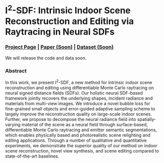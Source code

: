 # I<sup>2</sup>-SDF: Intrinsic Indoor Scene Reconstruction and Editing via Raytracing in Neural SDFs
### [Project Page](https://jingsenzhu.github.io/invrend/) | [Paper (Soon)](#) | [Dataset (Soon)](#)

We will release the code and data soon.

### Abstract

In this work, we present I<sup>2</sup>​-SDF, a new method for intrinsic indoor scene reconstruction and editing using differentiable Monte Carlo raytracing on neural signed distance fields (SDFs). Our holistic neural SDF-based framework jointly recovers the underlying shapes, incident radiance and materials from multi-view images. We introduce a novel bubble loss for fine-grained small objects and error-guided adaptive sampling scheme to largely improve the reconstruction quality on large-scale indoor scenes. Further, we propose to decompose the neural radiance field into spatially-varying material of the scene as a neural field through surface-based, differentiable Monte Carlo raytracing and emitter semantic segmentations, which enables physically based and photorealistic scene relighting and editing applications. Through a number of qualitative and quantitative experiments, we demonstrate the superior quality of our method on indoor scene reconstruction, novel view synthesis, and scene editing compared to state-of-the-art baselines.
